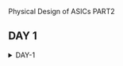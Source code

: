 [](url) Physical Design of ASICs PART2 


## DAY 1
<details>
<summary>DAY-1</summary>
<br>

 <details>
 <summary>Introduction to RISC-V Basic Keywords</summary>

 <details>
  <summary>Instruction Set Architecture(ISA)</summary>

* C-Program is run by the compile to assembly language of RISC V and that makes Hardware Layout operation (qflow); that Hardware can be RISC-V

***WHAT IS RISC-V***

* RISC-V is an open-source instruction set architecture (ISA) for designing computer processors. 
* An instruction set architecture defines the instructions a processor can execute, the formats for those instructions, and the corresponding hardware behaviour. 
* RISC-V is designed to be versatile, customizable, and open, making it well-suited for a wide range of applications, from embedded systems to high-performance computing.
* RISC-V supports both 32-bit and 64-bit address spaces, and it can be implemented with varying levels of performance and complexity, from simple microcontrollers to high-end supercomputers.
* Briefly the architecture can be understood below:
*  RISC-V Architecture --->  Implementation (picorv32 cpu core) ---> Hardware Layout(qflow)

</details>

 <details>
  <summary>From App to Hardware</summary>

* The Flow of the RISC-V is explained in the below image:
   
 ![Screenshot from 2023-08-20 14-48-36](https://github.com/SolankiPratikkumar/IIITB_PRATIKKUMAR_ASIC/assets/140999250/8415bef2-9de6-494e-95dd-d00528000659)

* "Application Software" (like Mozilla Firefox, Stopwatch app) is input to the "System Software" which then passes through the compiler and generated to RISC-V in instruction.exe file and the exe file is passed to the Assembler which converts to Machine Binary language and Finally that is executed to "Hardware" Chip layout

 * The example of the RISC-V flow can be understood by below StopWatch application:
   
![Screenshot from 2023-08-20 14-47-58](https://github.com/SolankiPratikkumar/IIITB_PRATIKKUMAR_ASIC/assets/140999250/9ccf5217-418a-4c1d-95f2-5ea503bc70dd)

* Same way it works for other Application Software:

  ![Screenshot from 2023-08-20 14-55-09](https://github.com/SolankiPratikkumar/IIITB_PRATIKKUMAR_ASIC/assets/140999250/c0679442-3926-4659-b170-e361fe0fb134)


![r1aWhatsApp Image 2023-08-20 at 4 11 34 PM](https://github.com/SolankiPratikkumar/IIITB_PRATIKKUMAR_ASIC/assets/140999250/50799b6e-38b9-437b-a360-963def94357e)


  </details>
  
   <details>
  <summary>Detailed Discription of Course</summary>

* Detailed Description is dropped in the below images:

   ![Screenshot from 2023-08-20 16-04-13](https://github.com/SolankiPratikkumar/IIITB_PRATIKKUMAR_ASIC/assets/140999250/7ce7902b-cc5f-4665-9e89-4cc1737ecf43)

* The Important Application Binary Interface (ABI) is listed below:
* 
  ![Screenshot from 2023-08-20 16-00-52](https://github.com/SolankiPratikkumar/IIITB_PRATIKKUMAR_ASIC/assets/140999250/df859947-b91a-48ef-a34d-10daaecf5d9d)

* Course content in block format:
* 
![r1bWhatsApp Image 2023-08-20 at 4 12 28 PM](https://github.com/SolankiPratikkumar/IIITB_PRATIKKUMAR_ASIC/assets/140999250/40076075-fee3-48a4-8566-1d4dd014563a)

 </details>
  </details>

 <details>
  <summary>Labwork for RISC-V Software Toolchain</summary>
 <details>
  <summary>C-Program to compute sum 1 to n</summary>

* Commands used in Ubuntu to call the text editor for C-program are:
```
$ cd
$ gedit sum1ton.c
//write the C-program in editor and save
$ gcc sum1ton.c
$ ./a.out
```

* The C- Program of sum 1 to n is as follows:

```
#include<stdio.h>
int main ()
{ 
int i,sum=0,n=50;
for(i=0;i<=n;i++)
 {
  sum+=i;
 }
 printf("sum of number from 1 to %d is %d\n",n,sum);
 return 0;
}
```

![Screenshot from 2023-08-20 17-19-05](https://github.com/SolankiPratikkumar/IIITB_PRATIKKUMAR_ASIC/assets/140999250/de168949-8a89-45d6-bfcb-aa9129599490)


 </details>

 <details>
  <summary>C-Program to compute sum 1 to n</summary>

  </details>
 </details>
</details>
</details>
